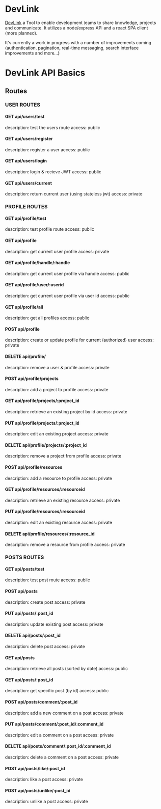 # DevLink

[DevLink](https://devlink-api.herokuapp.com/) a Tool to enable development teams to share knowledge, projects and communicate. It utilizes a node/express API and a react SPA client (more planned).

It's currently a work in progress with a number of improvements coming (authentication, pagination, real-time messaging, search interface improvements and more...)

# DevLink API Basics

## Routes

### USER ROUTES

#### GET api/users/test

description: test the users route
access: public

#### GET api/users/register

description: register a user
access: public

#### GET api/users/login

description: login & recieve JWT
access: public

#### GET api/users/current

description: return current user (using stateless jwt)
access: private

### PROFILE ROUTES

#### GET api/profile/test

description: test profile route
access: public

#### GET api/profile

description: get current user profile
access: private

#### GET api/profile/handle/:handle

description: get current user profile via handle
access: public

#### GET api/profile/user/:userid

description: get current user profile via user id
access: public

#### GET api/profile/all

description: get all profiles
access: public

#### POST api/profile

description: create or update profile for current (authorized) user
access: private

#### DELETE api/profile/

description: remove a user & profile
access: private

#### POST api/profile/projects

description: add a project to profile
access: private

#### GET api/profile/projects/:project_id

description: retrieve an existing project by id
access: private

#### PUT api/profile/projects/:project_id

description: edit an existing project
access: private

#### DELETE api/profile/projects/:project_id

description: remove a project from profile
access: private

#### POST api/profile/resources

description: add a resource to profile
access: private

#### GET api/profile/resources/:resourceid

description: retrieve an existing resource
access: private

#### PUT api/profile/resources/:resourceid

description: edit an existing resource
access: private

#### DELETE api/profile/resources/:resource_id

description: remove a resource from profile
access: private

### POSTS ROUTES

#### GET api/posts/test

description: test post route
access: public

#### POST api/posts

description: create post
access: private

#### PUT api/posts/:post_id

description: update existing post
access: private

#### DELETE api/posts/:post_id

description: delete post
access: private

#### GET api/posts

description: retrieve all posts (sorted by date)
access: public

#### GET api/posts/:post_id

description: get specific post (by id)
access: public

#### POST api/posts/comment/:post_id

description: add a new comment on a post
access: private

#### PUT api/posts/comment/:post_id/:comment_id

description: edit a comment on a post
access: private

#### DELETE api/posts/comment/:post_id/:comment_id

description: delete a comment on a post
access: private

#### POST api/posts/like/:post_id

description: like a post
access: private

#### POST api/posts/unlike/:post_id

description: unlike a post
access: private
